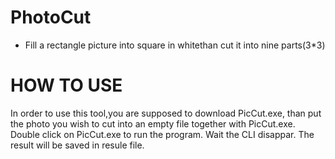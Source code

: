 # PhotoCut
- Fill a rectangle picture into square in whitethan cut it  into nine parts(3*3)

# HOW TO USE

In order to use this tool,you are supposed to download PicCut.exe,
than put the photo you wish to cut into an empty file together with PicCut.exe.
Double click on PicCut.exe to run the program.
Wait the CLI disappar.
The result will be saved in resule file.
